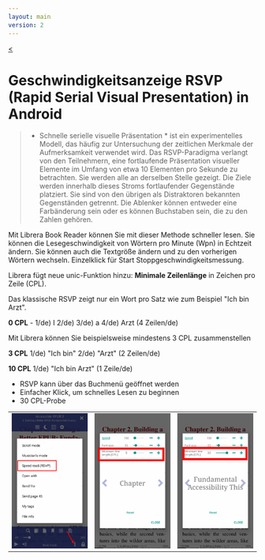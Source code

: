 ```yaml
---
layout: main
version: 2
---
```

[<](/wiki/de)

# Geschwindigkeitsanzeige RSVP (Rapid Serial Visual Presentation) in Android

> * Schnelle serielle visuelle Präsentation * ist ein experimentelles Modell, das häufig zur Untersuchung der zeitlichen Merkmale der Aufmerksamkeit verwendet wird. Das RSVP-Paradigma verlangt von den Teilnehmern, eine fortlaufende Präsentation visueller Elemente im Umfang von etwa 10 Elementen pro Sekunde zu betrachten. Sie werden alle an derselben Stelle gezeigt. Die Ziele werden innerhalb dieses Stroms fortlaufender Gegenstände platziert. Sie sind von den übrigen als Distraktoren bekannten Gegenständen getrennt. Die Ablenker können entweder eine Farbänderung sein oder es können Buchstaben sein, die zu den Zahlen gehören.

Mit Librera Book Reader können Sie mit dieser Methode schneller lesen.
Sie können die Lesegeschwindigkeit von Wörtern pro Minute (Wpn) in Echtzeit ändern.
Sie können auch die Textgröße ändern und zu den vorherigen Wörtern wechseln.
Einzelklick für Start Stoppgeschwindigkeitsmessung.

Librera fügt neue unic-Funktion hinzu: __Minimale Zeilenlänge__ in Zeichen pro Zeile (CPL).

Das klassische RSVP zeigt nur ein Wort pro Satz wie zum Beispiel &quot;Ich bin Arzt&quot;.

__0 CPL__ - 1/de) I 2/de) 3/de) a 4/de) Arzt (4 Zeilen/de)

Mit Librera können Sie beispielsweise mindestens 3 CPL zusammenstellen

__3 CPL__ 1/de) &quot;Ich bin&quot; 2/de) &quot;Arzt&quot; (2 Zeilen/de)

__10 CPL__ 1/de) &quot;Ich bin Arzt&quot; (1 Zeile/de)

* RSVP kann über das Buchmenü geöffnet werden
* Einfacher Klick, um schnelles Lesen zu beginnen
* 30 CPL-Probe

||||
|-|-|-|
|![](1.png)|![](2.png)|![](3.png)|


